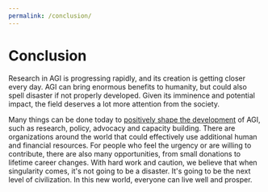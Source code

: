 ```yaml
---
permalink: /conclusion/
---
```

# Conclusion

Research in AGI is progressing rapidly, and its creation is getting closer every day. AGI can bring enormous benefits to humanity, but could also spell disaster if not properly developed. Given its imminence and potential impact, the field deserves a lot more attention from the society.

Many things can be done today to [positively shape the development](https://80000hours.org/problem-profiles/positively-shaping-artificial-intelligence/) of AGI, such as research, policy, advocacy and capacity building. There are organizations around the world that could effectively use additional human and financial resources. For people who feel the urgency or are willing to contribute, there are also many opportunities, from small donations to lifetime career changes. With hard work and caution, we believe that when singularity comes, it's not going to be a disaster. It's going to be the next level of civilization. In this new world, everyone can live well and prosper.
